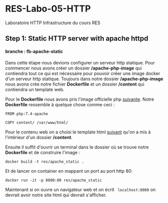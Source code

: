# RES-Labo-05-HTTP
Laboratoire HTTP Infrastructure du cours RES

## Step 1: Static HTTP server with apache httpd
#### branche : fb-apache-static

Dans cette étape nous devions configurer un serveur http statique.
Pour commencer nous avons créer un dossier **/apache-php-image** qui contiendra tout ce qui est nécessaire pour pouvoir créer une image docker d'un serveur http statique. 
Toujours dans notre dossier **/apache-php-image** nous avons crée notre fichier **Dockerfile** et un dossier **/content** qui contiendra un template web.

Pour le **Dockerfile** nous avons pris l'image officielle php [suivante](https://hub.docker.com/_/php). Notre **Dockerfile** ressemble à quelque chose comme ceci :

```
FROM php:7.4-apache

COPY content/ /var/www/html/
```

Pour le contenu web on a choisi le template html [suivant](https://startbootstrap.com/theme/agency) qu'on a mis à l'intérieur d'un dossier **/content**.

Ensuite il suffit d'ouvrir un terminal dans le dossier où se trouve notre **Dockerfile** et de construire l'image :
```
docker build -t res/apache_static .
```
Et de lancer on container en mappant un port au port http 80:
```
docker run -it -p 8080:80 res/apache_static
```
Maintenant si on ouvre un navigateur web et on écrit ``` localhost:8080``` on devrait avoir notre site html qui devrait s'afficher.
